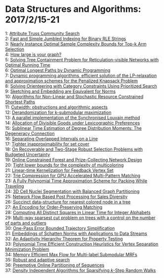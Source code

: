 # Data Structures and Algorithms: 2017/2/15-21  
1: [Attribute Truss Community Search](https://doi.org/10.48550/arXiv.1609.00090)  
2: [Fast and Simple Jumbled Indexing for Binary RLE Strings](https://doi.org/10.48550/arXiv.1702.01280)  
3: [Nearly Instance Optimal Sample Complexity Bounds for Top-k Arm Selection](https://doi.org/10.48550/arXiv.1702.03605)  
4: [How large is your graph?](https://doi.org/10.48550/arXiv.1702.03959)  
5: [Solving Tree Containment Problem for Reticulation-visible Networks with  Optimal Running Time](https://doi.org/10.48550/arXiv.1702.04088)  
6: [Optimal Longest Paths by Dynamic Programming](https://doi.org/10.48550/arXiv.1702.04170)  
7: [Dynamic programming algorithms, efficient solution of the LP-relaxation  and approximation schemes for the Penalized Knapsack Problem](https://doi.org/10.48550/arXiv.1702.04211)  
8: [Solving Orienteering with Category Constraints Using Prioritized Search](https://doi.org/10.48550/arXiv.1702.04304)  
9: [Sketching and Embedding are Equivalent for Norms](https://doi.org/10.48550/arXiv.1411.2577)  
10: [Algorithms for Non-Linear and Stochastic Resource Constrained Shortest  Paths](https://doi.org/10.48550/arXiv.1504.07880)  
11: [Cutwidth: obstructions and algorithmic aspects](https://doi.org/10.48550/arXiv.1606.05975)  
12: [Derandomization for k-submodular maximization](https://doi.org/10.48550/arXiv.1610.07729)  
13: [A parallel implementation of the Synchronised Louvain method](https://doi.org/10.48550/arXiv.1702.04645)  
14: [Allocation of Divisible Goods under Lexicographic Preferences](https://doi.org/10.48550/arXiv.1206.4366)  
15: [Sublinear Time Estimation of Degree Distribution Moments: The Degeneracy  Connection](https://doi.org/10.48550/arXiv.1604.03661)  
16: [Separating Overlapped Intervals on a Line](https://doi.org/10.48550/arXiv.1609.07766)  
17: [Tighter inapproximability for set cover](https://doi.org/10.48550/arXiv.1612.01610)  
18: [On Recoverable and Two-Stage Robust Selection Problems with Budgeted  Uncertainty](https://doi.org/10.48550/arXiv.1701.06064)  
19: [Online Constrained Forest and Prize-Collecting Network Design](https://doi.org/10.48550/arXiv.1702.04871)  
20: [Tight lower bounds for the complexity of multicoloring](https://doi.org/10.48550/arXiv.1607.03432)  
21: [Linear-time Kernelization for Feedback Vertex Set](https://doi.org/10.48550/arXiv.1608.01463)  
22: [Trie Compression for GPU Accelerated Multi-Pattern Matching](https://doi.org/10.48550/arXiv.1702.03657)  
23: [A Fully Polynomial Time Approximation Scheme for Packing While Traveling](https://doi.org/10.48550/arXiv.1702.05217)  
24: [3D Cell Nuclei Segmentation with Balanced Graph Partitioning](https://doi.org/10.48550/arXiv.1702.05413)  
25: [Network Flow Based Post Processing for Sales Diversity](https://doi.org/10.48550/arXiv.1702.05446)  
26: [Succinct data-structure for nearest colored node in a tree](https://doi.org/10.48550/arXiv.1609.01400)  
27: [An Encoding for Order-Preserving Matching](https://doi.org/10.48550/arXiv.1610.02865)  
28: [Computing All Distinct Squares in Linear Time for Integer Alphabets](https://doi.org/10.48550/arXiv.1610.03421)  
29: [Multi-way sparsest cut problem on trees with a control on the number of  parts and outliers](https://doi.org/10.48550/arXiv.1702.05570)  
30: [One-Pass Error Bounded Trajectory Simplification](https://doi.org/10.48550/arXiv.1702.05597)  
31: [Embeddings of Schatten Norms with Applications to Data Streams](https://doi.org/10.48550/arXiv.1702.05626)  
32: [An Adaptivity Hierarchy Theorem for Property Testing](https://doi.org/10.48550/arXiv.1702.05678)  
33: [Polynomial Time Efficient Construction Heuristics for Vertex Separation  Minimization Problem](https://doi.org/10.48550/arXiv.1702.05710)  
34: [Memory Efficient Max Flow for Multi-label Submodular MRFs](https://doi.org/10.48550/arXiv.1702.05888)  
35: [Robust and adaptive search](https://doi.org/10.48550/arXiv.1702.05932)  
36: [Preemptive Online Partitioning of Sequences](https://doi.org/10.48550/arXiv.1702.06099)  
37: [Density Independent Algorithms for Sparsifying $k$-Step Random Walks](https://doi.org/10.48550/arXiv.1702.06110)  